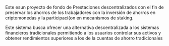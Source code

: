 Este esun proyecto de fondo de Prestaciones descentralizados con el fin de preservar los ahorros de los trabajadores con la inversión de ahorros en criptomonedas y la participaci{on en  mecanismos de staking.

Este sistema busca ofrecer una alternativa descentralizada a los sistemas financieros tradicionales permitiendo a los usuarios controlar sus activos y obtener rendimientos superiores a los de la cuentas de ahorro tradicionales
